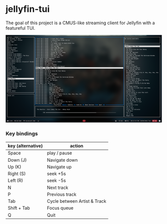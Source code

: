 # jellyfin-tui

The goal of this project is a CMUS-like streaming client for Jellyfin with a featureful TUI.

![image](screen.png)

### Key bindings
|key (alternative)|action|
|---|---|
|Space|play / pause|
|Down (J)|Navigate down|
|Up (K) |Navigate up|
|Right (S)|seek +5s|
|Left (R)|seek -5s|
|N|Next track|
|P|Previous track|
|Tab|Cycle between Artist & Track|
|Shift + Tab|Focus queue|
|Q|Quit|
